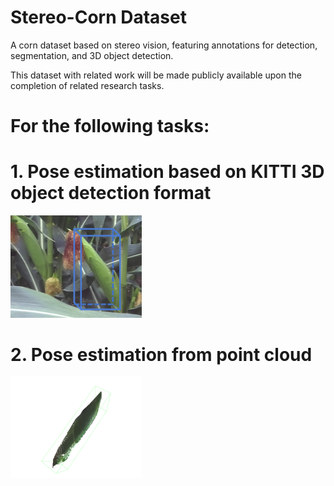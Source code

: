 # Stereo-Corn Dataset
A corn dataset based on stereo vision, featuring annotations for detection, segmentation, and 3D object detection.

This dataset with related work will be made publicly available upon the completion of related research tasks.


# For the following tasks:
# 1. Pose estimation based on KITTI 3D object detection format
<img src="https://github.com/GYLLLLLL/Stereo-Corn/blob/main/1.png" width="210px">




# 2. Pose estimation from point cloud
<img src="https://github.com/GYLLLLLL/Stereo-Corn/blob/main/2.png" width="210px">

